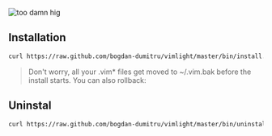 ![too damn hig](http://i.imgur.com/Ve5vhuW.jpg)

## Installation

```bash
curl https://raw.github.com/bogdan-dumitru/vimlight/master/bin/install.sh | bash
```

> Don't worry, all your .vim* files get moved to ~/.vim.bak before the install starts. You can also rollback:

## Uninstal

```bash
curl https://raw.github.com/bogdan-dumitru/vimlight/master/bin/uninstall.sh | bash
```
